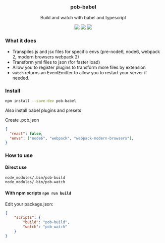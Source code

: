 <h3 align="center">
  pob-babel
</h3>

<p align="center">
  Build and watch with babel and typescript
</p>

<p align="center">
  <a href="https://npmjs.org/package/pob-babel"><img src="https://img.shields.io/npm/v/pob-babel.svg?style=flat-square"></a>
  <a href="https://circleci.com/gh/christophehurpeau/pob"><img src="https://img.shields.io/circleci/project/christophehurpeau/pob/master.svg?style=flat-square"></a>
  <a href="https://david-dm.org/christophehurpeau/pob?path=packages/pob-babel"><img src="https://david-dm.org/christophehurpeau/pob.svg?path=packages/pob-babel?style=flat-square"></a>
</p>

### What it does

- Transpiles js and jsx files for specific envs (pre-node6, node6, webpack 2, modern browsers webpack 2)
- Transform yml files to json (for faster load)
- Allow you to register plugins to transform more files by extension
- `watch` returns an EventEmitter to allow you to restart your server if needed.

### Install

```sh
npm install --save-dev pob-babel
```

Also install babel plugins and presets

Create .pob.json

```json
{
  "react": false,
  "envs": ["node6", "webpack", "webpack-modern-browsers"],
}
```

### How to use

#### Direct use

```
node_modules/.bin/pob-build
node_modules/.bin/pob-watch
```

#### With npm scripts `npm run build`

Edit your package.json:

```json
{
    "scripts": {
        "build": "pob-build",
        "watch": "pob-watch"
    }
}
```
